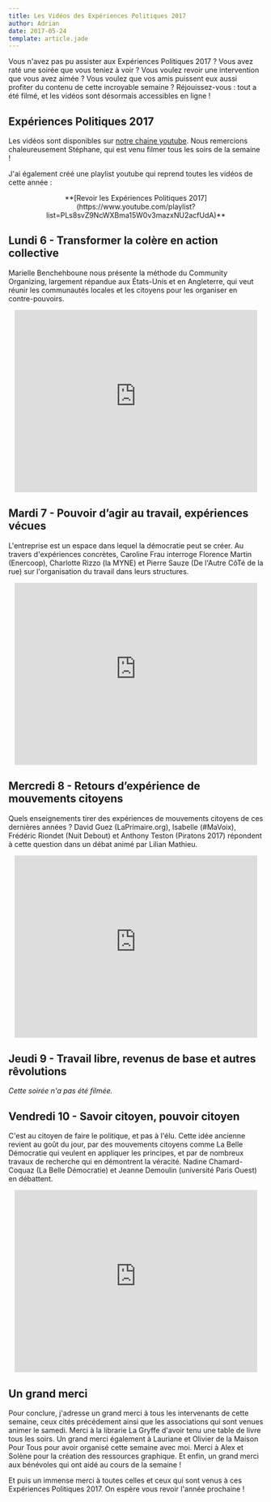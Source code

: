 ```yaml
---
title: Les Vidéos des Expériences Politiques 2017
author: Adrian
date: 2017-05-24
template: article.jade
---
```


Vous n'avez pas pu assister aux Expériences Politiques 2017 ? Vous avez raté une soirée que vous teniez à voir ? Vous voulez revoir une intervention que vous avez aimée ? Vous voulez que vos amis puissent eux aussi profiter du contenu de cette incroyable semaine ? Réjouissez-vous : tout a été filmé, et les vidéos sont désormais accessibles en ligne !

## Expériences Politiques 2017

Les vidéos sont disponibles sur [notre chaine youtube](https://www.youtube.com/channel/UCEUIMJkUmY8gANXCTZlmpWQ). Nous remercions chaleureusement Stéphane, qui est venu filmer tous les soirs de la semaine !

J'ai également créé une playlist youtube qui reprend toutes les vidéos de cette année :

<p style="text-align: center;">**[Revoir les Expériences Politiques 2017](https://www.youtube.com/playlist?list=PLs8svZ9NcWXBma15W0v3mazxNU2acfUdA)**</p>

## Lundi 6 - Transformer la colère en action collective

Marielle Benchehboune nous présente la méthode du Community Organizing, largement répandue aux États-Unis et en Angleterre, qui veut réunir les communautés locales et les citoyens pour les organiser en contre-pouvoirs.

<p style="text-align: center;"><iframe width="480" height="360" src="https://www.youtube-nocookie.com/embed/wkVYv1YQPG4" frameborder="0" allowfullscreen></iframe></p>

## Mardi 7 - Pouvoir d’agir au travail, expériences vécues

L'entreprise est un espace dans lequel la démocratie peut se créer. Au travers d'expériences concrètes, Caroline Frau interroge Florence Martin (Enercoop), Charlotte Rizzo (la MYNE) et Pierre Sauze (De l'Autre CôTé de la rue) sur l'organisation du travail dans leurs structures.

<p style="text-align: center;"><iframe width="480" height="360" src="https://www.youtube-nocookie.com/embed/TH3zLrzDwTY" frameborder="0" allowfullscreen></iframe></p>

## Mercredi 8 - Retours d’expérience de mouvements citoyens

Quels enseignements tirer des expériences de mouvements citoyens de ces dernières années ? David Guez (LaPrimaire.org), Isabelle (#MaVoix), Frédéric Riondet (Nuit Debout) et Anthony Teston (Piratons 2017) répondent à cette question dans un débat animé par Lilian Mathieu.

<p style="text-align: center;"><iframe width="480" height="360" src="https://www.youtube-nocookie.com/embed/73AsZO2EwG4" frameborder="0" allowfullscreen></iframe></p>

## Jeudi 9 - Travail libre, revenus de base et autres rêvolutions

*Cette soirée n'a pas été filmée.*

## Vendredi 10 - Savoir citoyen, pouvoir citoyen

C'est au citoyen de faire le politique, et pas à l'élu. Cette idée ancienne revient au goût du jour, par des mouvements citoyens comme La Belle Démocratie qui veulent en appliquer les principes, et par de nombreux travaux de recherche qui en démontrent la véracité. Nadine Chamard-Coquaz (La Belle Démocratie) et Jeanne Demoulin (université Paris Ouest) en débattent.

<p style="text-align: center;"><iframe width="480" height="360" src="https://www.youtube-nocookie.com/embed/AOa62TOJ4Dk" frameborder="0" allowfullscreen></iframe></p>

## Un grand merci

Pour conclure, j'adresse un grand merci à tous les intervenants de cette semaine, ceux cités précédement ainsi que les associations qui sont venues animer le samedi. Merci à la librarie La Gryffe d'avoir tenu une table de livre tous les soirs. Un grand merci également à Lauriane et Olivier de la Maison Pour Tous pour avoir organisé cette semaine avec moi. Merci à Alex et Solène pour la création des ressources graphique. Et enfin, un grand merci aux bénévoles qui ont aidé au cours de la semaine !

Et puis un immense merci à toutes celles et ceux qui sont venus à ces Expériences Politiques 2017. On espère vous revoir l'année prochaine !
